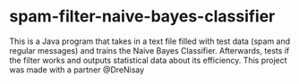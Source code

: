 # spam-filter-naive-bayes-classifier
This is a Java program that takes in a text file filled with test data (spam and regular messages) and trains the Naive Bayes Classifier. Afterwards, tests if the filter works and outputs statistical data about its efficiency. This project was made with a partner @DreNisay
